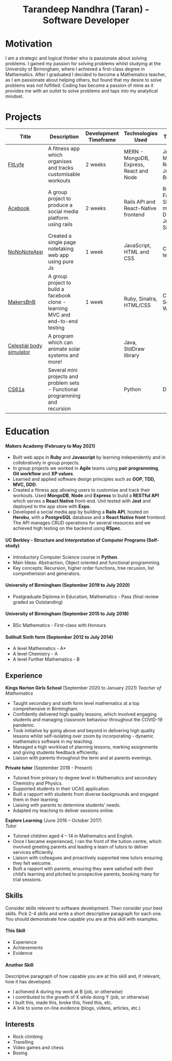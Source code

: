 <h1 align="center">Tarandeep Nandhra (Taran) - Software Developer</h1>
<p align="center">

# Motivation
  
I am a strategic and logical thinker who is passionate about solving problems. 
I gained my passion for solving problems whilst studying at the University of Birmingham, where I achieved a first-class degree in Mathematics. After I graduated I decided to become a Mathematics teacher, as I am passionate about helping others, but found that my desire to solve problems was not fulfilled. Coding has become a passion of mine as it provides me with an outlet to solve problems and taps into my analytical mindset.
  
# Projects

| Title | Description | Development Timeframe | Technologies Used | Testing and tools |
|--|--|--|--|--|
| [FitLyfe](https://github.com/taran314/controLLyfe) | A fitness app which organises and tracks customisable workouts | 2 weeks | MERN - MongoDB, Express, React and Node | Jest, supertest, Mongoose, Expo, React Native, JsonWebTokens, Bcrypt  |
| [Acebook](https://github.com/taran314/acebook-insert-team-name-here) | A group project to produce a social media platform using rails | 2 weeks | Rails API and React-Native frontend  | Rspec, Factory_bot_rails, Shoulda-matchers, Faker, Database_cleaner, Jest, Heroku, SimpleCov  |
| [NoNoNoteApp](https://github.com/taran314/NoNoNoteApp) | Created a single page notetaking web app using pure Js | 1 week |JavaScript, HTML and CSS | Created our own testing library  |
| [MakersBnB](https://github.com/taran314/Makersbnb) | A group project to build a facebook clone - learning MVC and end-to-end testing | 1 week |Ruby, Sinatra, HTML/CSS | Capybara, Selenium-Webdriver, RSpec |
| [Celestial body simulator](https://github.com/taran314/cs61b) | A program which can animate solar systems and more! | | Java, StdDraw library | | 
| [CS61a](https://github.com/taran314/cs61a) | Several mini projects and problem sets - Functional programming and recursion | | Python | Doctests |

# Education

#### Makers Academy (February to May 2021)

* Built web apps in **Ruby** and **Javascript** by learning independently and in collobratively in group projects.
* In group projects we worked in **Agile** teams using **pair programming**, **Git workflow** and **XP values**.
* Learned and applied software design principles such as **OOP, TDD, MVC, DDD**.
* Created a fitness app allowing users to customise and track their workouts. Used **MongoDB**, **Node** and **Express** to build a **RESTful API** which serves a **React Native** front-end. Unit tested with **Jest** and deployed to the app store with **Expo**.
* Developed a social media app by building a **Rails API**, hosted on **Heroku**, with a **PostgreSQL** database and a **React Native front** frontend. The API manages CRUD operations for several resources and we achieved high testing on the backend using **RSpec**. 
  
#### UC Berkley - Structure and Interpretation of Computer Programs (Self-study)

* Introductory Computer Science course in **Python**.
* Main Ideas: Abstraction, Object oriented and functional programming.
* Key concepts: Recursion, higher order functions, tree recusion, list comprehension and generators.  

#### University of Birmingham (September 2019 to July 2020)

* Postgraduate Diploma in Education, Mathematics - Pass (final review graded as Outstanding)

#### University of Birmingham (September 2015 to July 2018)

* BSc Mathematics - First-class with Honours
  
#### Solihull Sixth form (September 2012 to July 2014)
* A level Mathematics - A*
* A level Chemistry - A
* A level Further Mathematics - B

## Experience

**Kings Norton Girls School** (September 2020 to January 2021)
*Teacher of Mathematics*

- Taught secondary and sixth form level mathematics at a top comprehensive in Birmingham.
- Confidently delivered high quality lessons, which involved engaging students and managing classroom behaviour throughout the COVID-19 pandemic.
- Took initiative by going above and beyond in delivering high quality lessons whilst self-isolating over zoom by incorporating - dynamic mathematics software in my teaching.
- Managed a high workload of planning lessons, marking assignments and giving students feedback efficiently.
- Liaison with parents throughout the term and at parents evenings.

**Private tutor** (September 2018 - Present)

- Tutored from primary to degree level in Mathematics and secondary Chemistry and Physics.
- Supported students in their UCAS application.
- Built a rapport with students from diverse backgrounds and engaged them in their learning
- Liaising with parents to determine students’ needs.
- Adapted my teaching to deliver sessions online.

**Explore Learning**  (June 2016 – October 2017)  
*Tutor*

- Tutored children aged 4 – 14 in Mathematics and English.
- Once I became experienced, I ran the front of the tuition centre, which involved greeting parents and leading a team of tutors to deliver services efficiently.
- Liaison with colleagues and proactively supported new tutors ensuring they felt welcome.
- Built a rapport with parents, ensuring they were satisfied with their child’s learning and pitched to prospective parents, booking many for trial sessions.

## Skills

Consider skills relevent to software development. Then consider your best skills. Pick 2-4 skills and write a short descriptive paragraph for each one. You should demonstrate how capable you are at this skill with examples.

#### This Skill

- Experience
- Achievements
- Evidence

#### Another Skill

Descriptive paragraph of how capable you are at this skill and, if relevant, how it has developed.

- I achieved A during my work at B (job, or otherwise)
- I contributed to the growth of X while doing Y (job, or otherwise)
- I built this, made this, broke this, fixed this, etc.
- A link to some on-line evidence (blogs, videos, articles, etc.)

## Interests

- Rock climbing
- Travelling
- Video games and chess
- Boxing
